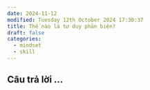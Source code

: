 ```yaml
---
date: 2024-11-12
modified: Tuesday 12th October 2024 17:30:37
title: Thế nào là tư duy phản biện?
draft: false
categories:
  - mindset
  - skill
---
```


## Câu trả lời ...
